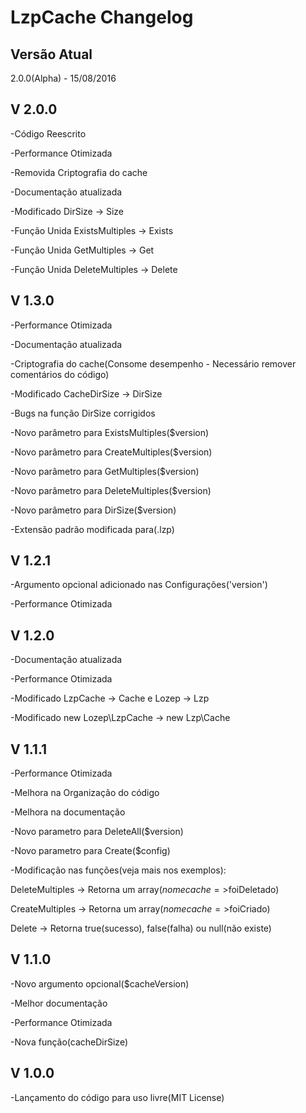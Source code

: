 # LzpCache Changelog

## Versão Atual
2.0.0(Alpha) - 15/08/2016

## V 2.0.0
-Código Reescrito

-Performance Otimizada

-Removida Criptografia do cache

-Documentação atualizada

-Modificado DirSize -> Size

-Função Unida ExistsMultiples -> Exists

-Função Unida GetMultiples -> Get

-Função Unida DeleteMultiples -> Delete

## V 1.3.0
-Performance Otimizada

-Documentação atualizada

-Criptografia do cache(Consome desempenho - Necessário remover comentários do código)

-Modificado CacheDirSize -> DirSize

-Bugs na função DirSize corrigidos

-Novo parâmetro para ExistsMultiples($version)

-Novo parâmetro para CreateMultiples($version)

-Novo parâmetro para GetMultiples($version)

-Novo parâmetro para DeleteMultiples($version)

-Novo parâmetro para DirSize($version)

-Extensão padrão modificada para(.lzp)

## V 1.2.1
-Argumento opcional adicionado nas Configurações('version')

-Performance Otimizada

## V 1.2.0
-Documentação atualizada

-Performance Otimizada

-Modificado LzpCache -> Cache e Lozep -> Lzp

-Modificado new Lozep\LzpCache -> new Lzp\Cache

## V 1.1.1
-Performance Otimizada

-Melhora na Organização do código

-Melhora na documentação

-Novo parametro para DeleteAll($version)

-Novo parametro para Create($config)

-Modificação nas funções(veja mais nos exemplos):

DeleteMultiples -> Retorna um array($nomecache=>$foiDeletado)

CreateMultiples -> Retorna um array($nomecache=>$foiCriado)

Delete -> Retorna true(sucesso), false(falha) ou null(não existe)


## V 1.1.0
-Novo argumento opcional($cacheVersion)

-Melhor documentação

-Performance Otimizada

-Nova função(cacheDirSize)

## V 1.0.0
-Lançamento do código para uso livre(MIT License)